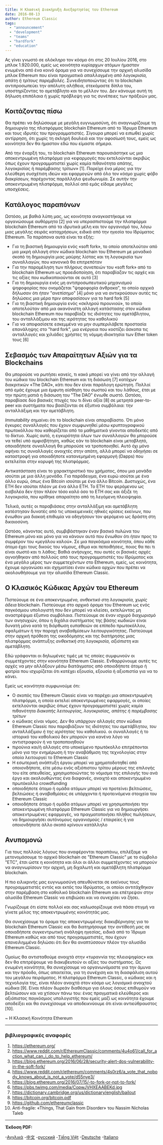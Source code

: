 ```yaml
---
title: Η Κλασική Διακήρυξη Ανεξαρτησίας του Ethereum
date: 2016-08-13
author: Ethereum Classic
tags:
  - "announcement"
  - "development"
  - "teams"
  - "hardfork"
  - "education"
---
```


Ας γίνει γνωστό σε ολόκληρο τον κόσμο ότι στις 20 Ιουλίου 2016, στο μπλοκ 1.920.000, εμείς ως κοινότητα κυρίαρχων ατόμων ήμασταν ενωμένοι από ένα κοινό όραμα για να συνεχίσουμε την αρχική αλυσίδα μπλοκ Ethereum που είναι πραγματικά *απαλλαγμένη από λογοκρισία, απάτη ή τρίτους παρεμβολές*. Συνειδητοποιώντας ότι το blockchain αντιπροσωπεύει την απόλυτη αλήθεια, στεκόμαστε δίπλα του, υποστηρίζοντας το αμετάβλητο και το μέλλον του. Δεν κάνουμε αυτή τη δήλωση επιπόλαια ή χωρίς πρόβλεψη για τις συνέπειες των πράξεών μας.

## Κοιτάζοντας πίσω

Θα πρέπει να δηλώσουμε με μεγάλη ευγνωμοσύνη, ότι αναγνωρίζουμε τη δημιουργία της πλατφόρμας blockchain Ethereum από το Ίδρυμα Ethereum και τους ιδρυτές του προγραμματιστές. Σίγουρα μπορεί να ειπωθεί χωρίς αντίρρηση, ότι χωρίς τη σκληρή δουλειά και την αφοσίωσή τους, εμείς ως κοινότητα δεν θα ήμασταν εδώ που είμαστε σήμερα.

Από την έναρξή του, το blockchain Ethereum παρουσιάστηκε ως μια αποκεντρωμένη πλατφόρμα για «εφαρμογές που εκτελούνται ακριβώς όπως έχουν προγραμματιστεί χωρίς καμία πιθανότητα απάτης, λογοκρισίας ή παρέμβασης τρίτων» [1]. Παρείχε ένα μέρος για την ελεύθερη συσχέτιση ιδεών και εφαρμογών από όλο τον κόσμο χωρίς φόβο διακρίσεων, παρέχοντας παράλληλα ψευδωνυμία. Σε αυτήν την αποκεντρωμένη πλατφόρμα, πολλοί από εμάς είδαμε μεγάλες υποσχέσεις.

## Κατάλογος παραπόνων

Ωστόσο, με βαθιά λύπη μας, ως κοινότητα αναγκαστήκαμε να οργανώσουμε αυθόρμητα [2] για να υπερασπιστούμε την πλατφόρμα blockchain Ethereum από τα ιδρυτικά μέλη και τον οργανισμό του, λόγω μιας μεγάλης σειράς καταχρήσεων, ειδικά από την ηγεσία του Ιδρύματος Ethereum. Τα παράπονα αυτά είναι τα εξής:

- Για τη βιαστική δημιουργία ενός «soft fork», το οποίο αποτελούταν από μια μικρή αλλαγή στον κώδικα blockchain του Ethereum με μοναδικό σκοπό τη δημιουργία μιας μαύρης λίστας και τη λογοκρισία των συναλλαγών, που κανονικά θα επιτρεπόταν
- Για την παραμέληση των πλήρους συνεπειών του «soft fork» από το blockchain Ethereum ως προειδοποίηση, ότι παραβίαζαν τις αρχές και τις αξίες που κωδικοποιούνται σε αυτό [3]
- Για τη δημιουργία ενός μη αντιπροσωπευτικού μηχανισμού ψηφοφορίας που ονομάζεται "ψηφοφορία άνθρακα", το οποίο αρχικά δήλωσαν ότι ήταν "ανεπίσημο" [4] μόνο για να αντικρούσουν αυτές τις δηλώσεις μια μέρα πριν αποφασίσουν για το hard fork [5]
- Για τη βιαστική δημιουργία ενός «σκληρού πιρουνιού», το οποίο αποτελούταν από μια ακανόνιστη αλλαγή κατάστασης στον κώδικα blockchain Ethereum που παραβίαζε τις ιδιότητες του αμετάβλητου, του ανταλλάξιμου και της ιερότητας του καθολικού
- Για να αποφασίσετε εσκεμμένα να μην συμπεριλάβετε προστασία επανάληψης στο "hard fork", μια ενέργεια που κοστίζει άσκοπα τις ανταλλαγές και χιλιάδες χρήστες τη νόμιμη ιδιοκτησία των Ether token τους [6]

## Σεβασμός των Απαραίτητων Αξιών για τα Blockchains

Θα μπορούσε να ρωτήσει κανείς, τι κακό μπορεί να γίνει από την αλλαγή του κώδικα του blockchain Ethereum και τη διάσωση [7] κατόχων διακριτικών «The DAO», κάτι που δεν είναι παράλογη ερώτηση. Πολλοί από εμάς έχουμε μια έμφυτη αίσθηση του σωστού και του λάθους, έτσι με την πρώτη ματιά η διάσωση του "The DAO" ένιωθε σωστό. Ωστόσο, παραβίασε δύο βασικές πτυχές του τι δίνει αξία [8] σε μετρητά peer-to-peer και συστήματα που βασίζονται σε έξυπνα συμβόλαια: την ανταλλάξιμη και την αμετάβλητη.

*Immutability* σημαίνει ότι το blockchain είναι απαραβίαστο. Ότι μόνο έγκυρες συναλλαγές που έχουν συμφωνηθεί μέσω κρυπτογραφικού πρωτοκόλλου που καθορίζεται από τα μαθηματικά γίνονται αποδεκτές από το δίκτυο. Χωρίς αυτό, η εγκυρότητα όλων των συναλλαγών θα μπορούσε να τεθεί υπό αμφισβήτηση, καθώς εάν το blockchain είναι μεταβλητό, οποιαδήποτε συναλλαγή θα μπορούσε να τροποποιηθεί. Αυτό όχι μόνο αφήνει τις συναλλαγές ανοιχτές στην απάτη, αλλά μπορεί να οδηγήσει σε καταστροφή για οποιαδήποτε κατανεμημένη εφαρμογή (Dapps) που εκτελείται στην κορυφή της πλατφόρμας.

*Αντικατάσταση* είναι το χαρακτηριστικό του χρήματος, όπου μια μονάδα ισούται με μια άλλη μονάδα. Για παράδειγμα, ένα ευρώ ισούται με ένα άλλο ευρώ, όπως ένα Bitcoin ισούται με ένα άλλο Bitcoin. Δυστυχώς, ένα ETH δεν ισούται πλέον με ένα άλλο ETH. Το ETH του φερόμενου ως εισβολέα δεν ήταν πλέον τόσο καλό όσο το ETH σας και άξιζε τη λογοκρισία, που κρίθηκε απαραίτητο από τη λεγόμενη πλειοψηφία.

Τελικά, αυτές οι παραβιάσεις στην ανταλλάξιμη και αμετάβλητη κατέστησαν δυνατές από τις υποκειμενικές ηθικές κρίσεις εκείνων, που ένιωθαν μια διακαή επιθυμία να οδηγήσουν τον φερόμενο ως δράστη στη δικαιοσύνη.

Ωστόσο, κάνοντας αυτό, συμβιβάστηκαν έναν βασικό πυλώνα του Ethereum μόνο και μόνο για να κάνουν αυτό που ένιωθαν ότι ήταν προς το συμφέρον του «μεγάλου καλού». Σε μια παγκόσμια κοινότητα, όπου κάθε άτομο έχει τους δικούς του νόμους, έθιμα και πεποιθήσεις, ποιος θα πει τι είναι σωστό και τι λάθος; Βαθιά ανήσυχος, που αυτές οι βασικές αρχές αγνοήθηκαν από πολλούς από τους προγραμματιστές του Ιδρύματος και ένα μεγάλο μέρος των συμμετεχόντων στο Ethereum, εμείς, ως κοινότητα, έχουμε οργανώσει και σχηματίσει έναν κώδικα αρχών που πρέπει να ακολουθήσουμε για την αλυσίδα Ethereum Classic.

## Ο Κλασικός Κώδικας Αρχών του Ethereum

Πιστεύουμε σε ένα *αποκεντρωμένο, ανθεκτικό στη λογοκρισία, χωρίς άδεια* blockchain. Πιστεύουμε στο αρχικό όραμα του Ethereum ως ενός παγκόσμιου υπολογιστή που δεν μπορεί να κλείσει, εκτελώντας μη αναστρέψιμα έξυπνα συμβόλαια. Πιστεύουμε σε έναν ισχυρό διαχωρισμό των ανησυχιών, όπου η διχάλα συστήματος της βάσης κωδικών είναι δυνατή μόνο κατά τη διόρθωση ευπαθειών σε επίπεδο πρωτοκόλλου, σφαλμάτων ή την παροχή αναβαθμίσεων λειτουργικότητας. Πιστεύουμε στην αρχική πρόθεση της οικοδόμησης και της διατήρησης μιας πλατφόρμας ανάπτυξης *ανθεκτική στη λογοκρισία, αξιόπιστη και αμετάβλητη*.

Εδώ γράφονται οι δηλωμένες τιμές με τις οποίες συμφωνούν οι συμμετέχοντες στην κοινότητα Ethereum Classic. Ενθαρρύνουμε αυτές τις αρχές να μην αλλάξουν μέσω διατάγματος από οποιοδήποτε άτομο ή φατρία που ισχυρίζεται ότι κατέχει εξουσία, εξουσία ή αξιοπιστία για να το κάνει.

Εμείς ως κοινότητα συμφωνούμε ότι:

- Ο σκοπός του Ethereum Classic είναι να παρέχει μια αποκεντρωμένη πλατφόρμα, η οποία εκτελεί αποκεντρωμένες εφαρμογές, οι οποίες εκτελούνται ακριβώς όπως έχουν προγραμματιστεί χωρίς καμία πιθανότητα *διακοπής λειτουργίας, λογοκρισίας, απάτης ή παρέμβασης τρίτων*
- ο κώδικας είναι νόμος. Δεν θα υπάρχουν αλλαγές στον κώδικα Ethereum Classic που παραβιάζουν τις ιδιότητες του *αμετάβλητου, του ανταλλάξιμου ή της ιερότητας* του καθολικού. οι συναλλαγές ή το ιστορικό του καθολικού δεν μπορούν για κανένα λόγο να αντιστραφούν ή να τροποποιηθούν
- πιρούνια και/ή αλλαγές στο υποκείμενο πρωτόκολλο επιτρέπονται μόνο για την ενημέρωση ή την αναβάθμιση της τεχνολογίας στην οποία λειτουργεί το Ethereum Classic
- Η εσωτερική ανάπτυξη έργου μπορεί να χρηματοδοτηθεί από οποιονδήποτε, είτε μέσω ενός αξιόπιστου τρίτου μέρους της επιλογής του είτε απευθείας, χρησιμοποιώντας το νόμισμα της επιλογής του ανά έργο και ακολουθώντας ένα διαφανές, ανοιχτό και αποκεντρωμένο πρωτόκολλο crowdfunding
- οποιοδήποτε άτομο ή ομάδα ατόμων μπορεί να προτείνει βελτιώσεις, βελτιώσεις ή αναβαθμίσεις σε υπάρχοντα ή προτεινόμενα στοιχεία του Ethereum Classic
- οποιοδήποτε άτομο ή ομάδα ατόμων μπορεί να χρησιμοποιήσει την αποκεντρωμένη πλατφόρμα Ethereum Classic για να δημιουργήσει αποκεντρωμένες εφαρμογές, να πραγματοποιήσει πλήθος πωλήσεων, να δημιουργήσει αυτόνομους οργανισμούς / εταιρείες ή για οποιονδήποτε άλλο σκοπό κρίνουν κατάλληλο

## Ανυπομονώ

Για τους πολλούς λόγους που αναφέρονται παραπάνω, επιλέξαμε να μετονομάσουμε το αρχικό blockchain σε "Ethereum Classic" με το σύμβολο "ETC", έτσι ώστε η κοινότητα και όλοι οι άλλοι συμμετέχοντες να μπορούν να αναγνωρίσουν την αρχική, μη διχαλωτή και αμετάβλητη πλατφόρμα blockchain.

Η πιο ειλικρινής μας ευγνωμοσύνη απευθύνεται σε εκείνους τους προγραμματιστές εντός και εκτός του Ιδρύματος, οι οποίοι αντιτάχθηκαν στην παρέμβαση στο καθολικό blockchain Ethereum και επέτρεψαν στην αλυσίδα Ethereum Classic να επιβιώσει και να συνεχίσει να ζήσει.

Γνωρίζουμε ότι είστε πολλοί και σας καλωσορίζουμε ανά πάσα στιγμή να γίνετε μέλος της αποκεντρωμένης κοινότητάς μας.

Θα συνεχίσουμε το όραμα της αποκεντρωμένης διακυβέρνησης για το blockchain Ethereum Classic και θα διατηρήσουμε την αντίθεσή μας σε οποιαδήποτε συγκεντρωτική ανάληψη ηγεσίας, ειδικά από το Ίδρυμα Ethereum καθώς και από τους προγραμματιστές, που έχουν επανειλημμένα δηλώσει ότι δεν θα αναπτύσσουν πλέον την αλυσίδα Ethereum Classic.

Ομοίως θα αντισταθούμε ανοιχτά στην «τυραννία της πλειοψηφίας» και δεν θα επιτρέψουμε να διακυβευτούν οι αξίες του συστήματος. Ως ενωμένη κοινότητα, θα συνεχίσουμε να οργανωνόμαστε για την άμυνα και την πρόοδο, όπως απαιτείται, για τη συνέχιση και τη διασφάλιση αυτού του μεγάλου πειράματος. Η πλατφόρμα Ethereum Classic, ο κώδικας και η τεχνολογία της, είναι πλέον ανοιχτά στον κόσμο ως λογισμικό ανοιχτού κώδικα [9]. Είναι πλέον δωρεάν διαθέσιμο για όλους όσους επιθυμούν να βελτιώσουν και να χτίσουν πάνω του: ένας πραγματικά ελεύθερος και αξιόπιστος παγκόσμιος υπολογιστής που εμείς μαζί ως κοινότητα έχουμε αποδείξει και θα συνεχίσουμε να αποδεικνύουμε ότι είναι αντιεύθραυστος [10].

~ Η Κλασική Κοινότητα Ethereum

---

### βιβλιογραφικές αναφορές

1. https://ethereum.org/
2. https://www.reddit.com/r/EthereumClassic/comments/4u4o61/call_for_action_what_can_i_do_to_help_ethereum/
3. https://blog.ethereum.org/2016/06/28/security-alert-dos-vulnerability-in-the-soft-fork/
4. https://www.reddit.com/r/ethereum/comments/4s0rz6/a_vote_that_nobody_knows_about_is_not_a_vote/d55nye3/
5. https://blog.ethereum.org/2016/07/15/-to-fork-or-not-to-fork/
6. https://pbs.twimg.com/media/CopwJVHXEAABEKd.jpg
7. https://dictionary.cambridge.org/us/dictionary/english/bailout
8. https://bitcoin.org/bitcoin.pdf
9. https://github.com/ethereumclassic
10. Anti-fragile: «Things, That Gain from Disorder» του Nassim Nicholas Taleb

---

**Έκδοση PDF:**

-[Αγγλικά](https://ethereumclassic.org/ETC_Declaration_of_Independence.pdf) -[中文](https://ethereumclassic.org//ETC_Declaration_of_Independence_chinese.pdf) -[русский](https://ethereumclassic.org//ETC_Declaration_of_Independence_russian.pdf) -[Tiếng Việt](https://ethereumclassic.org//ETC_Declaration_of_Independence_vietnamese.pdf) -[Deutsche](https://ethereumclassic.org//ETC_Declaration_of_Independence_german.pdf) -[Italiano](https://ethereumclassic.org//ETC_Declaration_of_Independence_italian.pdf)
